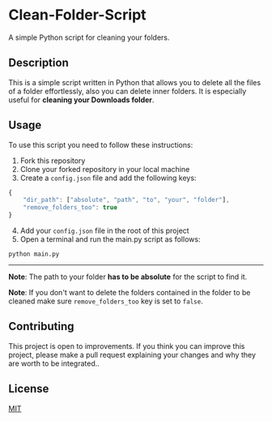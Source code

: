 # Clean-Folder-Script
A simple Python script for cleaning your folders.

## Description
This is a simple script written in Python that allows you to delete all the files of a folder effortlessly, also you can delete inner folders. It is especially useful for **cleaning your Downloads folder**.

## Usage
To use this script you need to follow these instructions:
1. Fork this repository
2. Clone your forked repository in your local machine
3. Create a `config.json` file and add the following keys:
```JavaScript
{
    "dir_path": ["absolute", "path", "to", "your", "folder"],
    "remove_folders_too": true
}
```
4. Add your `config.json` file in the root of this project
5. Open a terminal and run the main.py script as follows:
```
python main.py
```
---
**Note**: The path to your folder **has to be absolute** for the script to find it.

**Note**: If you don't want to delete the folders contained in the folder to be cleaned make sure `remove_folders_too` key is set to `false`. 

## Contributing
This project is open to improvements. If you think you can improve this project, please make a pull request explaining your changes and why they are worth to be integrated..

## License
[MIT](https://choosealicense.com/licenses/mit/)